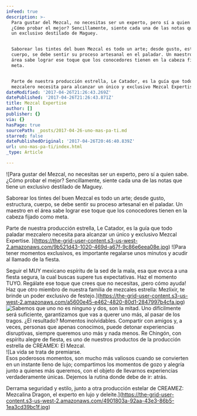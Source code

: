 ```yaml
---
inFeed: true
description: >-
  Para gustar del Mezcal, no necesitas ser un experto, pero sí a quien sabe.
  ¿Cómo probar el mejor? Sencillamente, siente cada una de las notas que tiene
  un exclusivo destilado de Maguey. 


  Saborear los tintes del buen Mezcal es todo un arte; desde gusto, estructura,
  cuerpo, se debe sentir su proceso artesanal en el paladar. Un maestro en el
  área sabe lograr ese toque que los conocedores tienen en la cabeza fijado como
  meta. 


  Parte de nuestra producción estrella, Le Catador, es la guía que todo paladar
  mezcalero necesita para alcanzar un único y exclusivo Mezcal Expertise. 
dateModified: '2017-04-26T21:26:43.269Z'
datePublished: '2017-04-26T21:26:43.871Z'
title: Mezcal Expertise
author: []
publisher: {}
via: {}
hasPage: true
sourcePath: _posts/2017-04-26-uno-mas-pa-ti.md
starred: false
datePublishedOriginal: '2017-04-26T20:46:40.839Z'
url: uno-mas-pa-ti/index.html
_type: Article

---
```

![Para gustar del Mezcal, no necesitas ser un experto, pero sí a quien sabe. ¿Cómo probar el mejor? Sencillamente, siente cada una de las notas que tiene un exclusivo destilado de Maguey. 

Saborear los tintes del buen Mezcal es todo un arte; desde gusto, estructura, cuerpo, se debe sentir su proceso artesanal en el paladar. Un maestro en el área sabe lograr ese toque que los conocedores tienen en la cabeza fijado como meta. 

Parte de nuestra producción estrella, Le Catador, es la guía que todo paladar mezcalero necesita para alcanzar un único y exclusivo Mezcal Expertise. ](https://the-grid-user-content.s3-us-west-2.amazonaws.com/9b521d43-1020-469d-a67f-9c86e6eea08e.jpg)
![Para tener momentos exclusivos, es importante regalarse unos minutos y acudir al llamado de la fiesta.

Seguir el MUY mexicano espíritu de la sed de la mala, esa que evoca a una fiesta segura, la cual buscas supere tus expectativas. Haz el momento TUYO. Regálate ese toque que crees que no necesitas, ¡pero cómo ayuda! Haz que otro miembro de nuestra familia de mezcales estrella: Mezlixir, te brinde un poder exclusivo de festejo.](https://the-grid-user-content.s3-us-west-2.amazonaws.com/a5600e45-e462-4820-80d1-2847997b4cfa.jpg)
![Sabemos que uno no es ninguno y dos, son la mitad. Uno difícilmente será suficiente, garantizamos que vas a querer uno más, al pasar de los tragos. ¿El resultado? Momentos inolvidables. Compartir con amigos y, a veces, personas que apenas conocimos, puede detonar experiencias disruptivas, siempre queremos uno más y nada menos. Re Chingón, con espíritu alegre de fiesta, es uno de nuestros productos de la producción estrella de CREAMEX: El Mezcal.](https://the-grid-user-content.s3-us-west-2.amazonaws.com/ef977e98-d05b-4998-881b-40508ed447db.jpg)
![La vida se trata de premiarse.                                                                                               
Esos poderosos momentos, son mucho más valiosos cuando se convierten en un instante lleno de lujo; compartimos los momentos de gozo y alegría junto a quienes más queremos, con el objeto de llevarnos experiencias verdaderamente únicas. Dejemos la rutina donde debe de ir: atrás. 

Derrama seguridad y estilo, junto a otra producción estelar de CREAMEZ: Mezcalina Dragon, el experto en lujo y deleite.](https://the-grid-user-content.s3-us-west-2.amazonaws.com/4901803a-92aa-43e3-86b5-1ea3cd39bc1f.jpg)